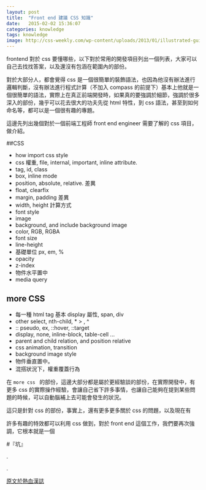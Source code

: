 ```yaml
---
layout: post
title:  "Front end 建議 CSS 知識"
date:   2015-02-02 15:36:07
categories: knowledge
tags: knowledge
image: http://css-weekly.com/wp-content/uploads/2013/01/illustrated-guide-to-front-end-development.jpg
---
```


frontend 對於 css 要懂哪些，以下對於常用的開發項目列出一個列表，大家可以自己去找找答案，以及還沒有包涵在範圍內的部份。

對於大部分人，都會覺得 css 是一個很簡單的裝飾語法，也因為他沒有辦法進行邏輯判斷，沒有辦法進行程式計算（不加入 compass 的前提下）基本上他就是一個很簡單的語法，實際上在真正前端開發時，如果真的要強調於細節，強調於很多深入的部份，幾乎可以花去很大的功夫先從 html 特性，到 css 語法，甚至到如何命名等，都可以是一個很有趣的專題。

這邊先列出幾個對於一個前端工程師 front end engineer 需要了解的 css 項目，做介紹。

##CSS

 * how import css style
 * css 權重, file, internal, important, inline attribute. 
 * tag, id, class
 * box, inline mode
 * position, absolute, relative. 差異
 * float, clearfix
 * margin, padding 差異
 * width, height 計算方式
 * font style
 * image
 * background, and include background image
 * color, RGB, RGBA
 * font size
 * line-height
 * 基礎單位 px, em, %
 * opacity
 * z-index
 * 物件水平置中
 * media query
 
## more CSS

 * 每一種 html tag 基本 display 屬性, span, div
 * other select, nth-child,  * \> , ^
 * :: pseudo, ex, ::hover, ::target
 * display, none, inline-block,  table-cell ...
 * parent and child relation, and position relative
 * css animation, transition
 * background image style
 * 物件垂直置中。
 * 混搭狀況下，權重覆蓋行為
 
在 `more css ` 的部份，這邊大部分都是屬於更經驗談的部份，在實際開發中，有更多 css 的實際操作經驗，會讓自己省下許多事情，也讓自己能夠在提到某些問題的時候，可以自動腦補上去可能會發生的狀況。

這只是針對 css 的部份，事實上，還有更多更多關於 css 的問題，以及現在有

許多有趣的特效都可以利用 css 做到，對於 front end 這個工作，我們要再次強調，它根本就是一個

#『坑』

.

.

[原文於熱血漢誌](http://blog.caesarchi.com/2015/02/front-end-css.html)
